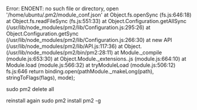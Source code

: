 
Error: ENOENT: no such file or directory, open '/home/ubuntu/.pm2/module_conf.json'
    at Object.fs.openSync (fs.js:646:18)
    at Object.fs.readFileSync (fs.js:551:33)
    at Object.Configuration.getAllSync (/usr/lib/node_modules/pm2/lib/Configuration.js:295:26)
    at Object.Configuration.getSync (/usr/lib/node_modules/pm2/lib/Configuration.js:266:30)
    at new API (/usr/lib/node_modules/pm2/lib/API.js:117:36)
    at Object.<anonymous> (/usr/lib/node_modules/pm2/bin/pm2:28:11)
    at Module._compile (module.js:653:30)
    at Object.Module._extensions..js (module.js:664:10)
    at Module.load (module.js:566:32)
    at tryModuleLoad (module.js:506:12)
fs.js:646
  return binding.open(pathModule._makeLong(path), stringToFlags(flags), mode);
  
  
  sudo pm2 delete all
  
  reinstall again
  sudo pm2 install pm2 -g
